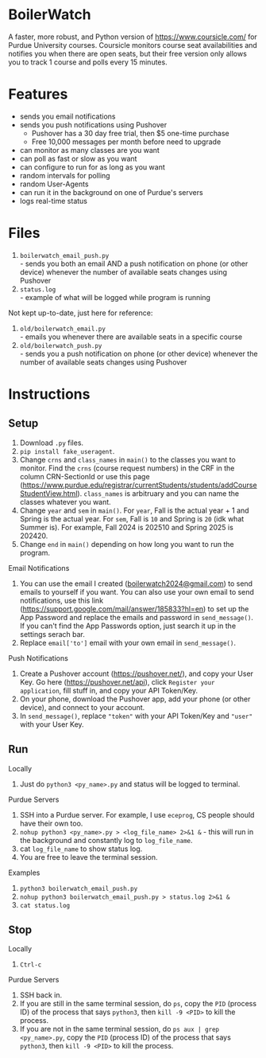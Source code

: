 # BoilerWatch
A faster, more robust, and Python version of https://www.coursicle.com/ for Purdue University courses. Coursicle monitors course seat availabilities and notifies you when there are open seats, but their free version only allows you to track 1 course and polls every 15 minutes.

# Features
- sends you email notifications
- sends you push notifications using Pushover
  - Pushover has a 30 day free trial, then $5 one-time purchase
  - Free 10,000 messages per month before need to upgrade
- can monitor as many classes are you want
- can poll as fast or slow as you want
- can configure to run for as long as you want
- random intervals for polling
- random User-Agents
- can run it in the background on one of Purdue's servers
- logs real-time status

# Files
1. `boilerwatch_email_push.py` <br>
\- sends you both an email AND a push notification on phone (or other device) whenever the number of available seats changes using Pushover
2. `status.log` <br>
\- example of what will be logged while program is running <br>
<!-- end of the list -->
Not kept up-to-date, just here for reference: <br>
1. `old/boilerwatch_email.py` <br>
\- emails you whenever there are available seats in a specific course
2. `old/boilerwatch_push.py` <br>
\- sends you a push notification on phone (or other device) whenever the number of available seats changes using Pushover

# Instructions
## Setup <br>
  1. Download `.py` files.
  2. `pip install fake_useragent`. <br>
  3. Change `crns` and `class_names` in `main()` to the classes you want to monitor. Find the `crns` (course request numbers) in the CRF in the column CRN-SectionId or use this page (https://www.purdue.edu/registrar/currentStudents/students/addCourseStudentView.html). `class_names` is arbitruary and you can name the classes whatever you want. <br>
  4. Change `year` and `sem` in `main()`. For `year`, Fall is the actual year + 1 and Spring is the actual year. For `sem`, Fall is `10` and Spring is `20` (idk what Summer is). For example, Fall 2024 is 202510 and Spring 2025 is 202420. <br>
  5. Change `end` in `main()` depending on how long you want to run the program. <br>
  <!-- end of the list -->
  Email Notifications <br>
  1. You can use the email I created (boilerwatch2024@gmail.com) to send emails to yourself if you want. You can also use your own email to send notifications, use this link (https://support.google.com/mail/answer/185833?hl=en) to set up the App Password and replace the emails and password in `send_message()`. If you can't find the App Passwords option, just search it up in the settings serach bar. <br>
  2. Replace `email['to']` email with your own email in `send_message()`. <br>
  
  Push Notifications <br>
  1. Create a Pushover account (https://pushover.net/), and copy your User Key. Go here (https://pushover.net/api), click `Register your application`, fill stuff in, and copy your API Token/Key. <br>
  2. On your phone, download the Pushover app, add your phone (or other device), and connect to your account. <br>
  3. In `send_message()`, replace `"token"` with your API Token/Key and `"user"` with your User Key. <br>
## Run <br>
  Locally <br>
  1. Just do `python3 <py_name>.py` and status will be logged to terminal. <br>
  <!-- end of the list -->
  Purdue Servers <br>
  1. SSH into a Purdue server. For example, I use `eceprog`, CS people should have their own too. <br>
  2. `nohup python3 <py_name>.py > <log_file_name> 2>&1 &` - this will run in the background and constantly log to `log_file_name`. <br>
  3. cat `log_file_name` to show status log. <br>
  4. You are free to leave the terminal session.
  <!-- end of the list -->
  Examples <br>
  1. `python3 boilerwatch_email_push.py` <br>
  2. `nohup python3 boilerwatch_email_push.py > status.log 2>&1 &` <br>
  3. `cat status.log` <br>

## Stop <br>
  Locally <br>
  1. `Ctrl-c` <br>
  <!-- end of the list -->
  Purdue Servers <br>
  1. SSH back in. <br>
  2. If you are still in the same terminal session, do `ps`, copy the `PID` (process ID) of the process that says `python3`, then `kill -9 <PID>` to kill the process. <br>
  3. If you are not in the same terminal session, do `ps aux | grep <py_name>.py`, copy the `PID` (process ID) of the process that says `python3`, then `kill -9 <PID>` to kill the process. <br>
